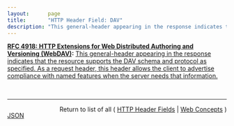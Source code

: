```yaml
---
layout:      page
title:       "HTTP Header Field: DAV"
description: "This general-header appearing in the response indicates that the resource supports the DAV schema and protocol as specified. As a request header, this header allows the client to advertise compliance with named features when the server needs that information."
---
```


**[RFC 4918: HTTP Extensions for Web Distributed Authoring and Versioning (WebDAV)](/specs/IETF/RFC/4918 "Web Distributed Authoring and Versioning (WebDAV) consists of a set of methods, headers, and content-types ancillary to HTTP/1.1 for the management of resource properties, creation and management of resource collections, URL namespace manipulation, and resource locking (collision avoidance)."):** [This general-header appearing in the response indicates that the resource supports the DAV schema and protocol as specified. As a request header, this header allows the client to advertise compliance with named features when the server needs that information.](http://tools.ietf.org/html/rfc4918#section-10.1 "Read documentation for HTTP Header Field &#34;DAV&#34;")

<br/>
<hr/>

<p style="float : left"><a href="DAV.json" title="JSON representing this particular Web Concept value">JSON</a></p>
<p style="text-align: right">Return to list of all ( <a href="../http-headers">HTTP Header Fields</a> | <a href="../">Web Concepts</a> )</p>
